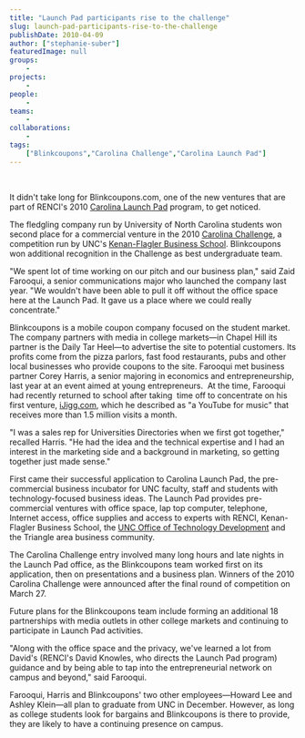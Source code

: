 ```yaml
---
title: "Launch Pad participants rise to the challenge"
slug: launch-pad-participants-rise-to-the-challenge
publishDate: 2010-04-09
author: ["stephanie-suber"]
featuredImage: null
groups:
    - 
projects:
    - 
people:
    - 
teams: 
    - 
collaborations:
    - 
tags:
    ["Blinkcoupons","Carolina Challenge","Carolina Launch Pad"]
---
```

&nbsp;

It didn't take long for Blinkcoupons.com, one of the new ventures that are part of RENCI's 2010 <a href="http://www.carolinalaunchpad.org/" target="_blank">Carolina Launch Pad</a> program, to get noticed.  

The fledgling company run by University of North Carolina students won second place for a commercial venture in the 2010 <a href="http://www.carolinachallenge.org/" target="_blank">Carolina Challenge</a>, a competition run by UNC's <a href="http://www.kenan-flagler.unc.edu/" target="_blank">Kenan-Flagler Business School</a>. Blinkcoupons won additional recognition in the Challenge as best undergraduate team.

"We spent lot of time working on our pitch and our business plan," said Zaid Farooqui, a senior communications major who launched the company last year. "We wouldn't have been able to pull it off without the office space here at the Launch Pad. It gave us a place where we could really concentrate."

Blinkcoupons is a mobile coupon company focused on the student market. The company partners with media in college markets—in Chapel Hill its partner is the Daily Tar Heel—to advertise the site to potential customers. Its profits come from the pizza parlors, fast food restaurants, pubs and other local businesses who provide coupons to the site. Farooqui met business partner Corey Harris, a senior majoring in economics and entrepreneurship, last year at an event aimed at young entrepreneurs.  At the time, Farooqui had recently returned to school after taking  time off to concentrate on his first venture, <a href="http://www.ijigg.com/" target="_blank">iJigg.com</a>, which he described as "a YouTube for music" that receives more than 1.5 million visits a month.

"I was a sales rep for Universities Directories when we first got together," recalled Harris. "He had the idea and the technical expertise and I had an interest in the marketing side and a background in marketing, so getting together just made sense."

First came their successful application to Carolina Launch Pad, the pre-commercial business incubator for UNC faculty, staff and students with technology-focused business ideas. The Launch Pad provides pre-commercial ventures with office space, lap top computer, telephone, Internet access, office supplies and access to experts with RENCI, Kenan-Flagler Business School, the <a href="http://research.unc.edu/otd/" target="_blank">UNC Office of Technology Development</a> and the Triangle area business community.

The Carolina Challenge entry involved many long hours and late nights in the Launch Pad office, as the Blinkcoupons team worked first on its application, then on presentations and a business plan. Winners of the 2010 Carolina Challenge were announced after the final round of competition on March 27.

Future plans for the Blinkcoupons team include forming an additional 18 partnerships with media outlets in other college markets and continuing to participate in Launch Pad activities.

"Along with the office space and the privacy, we've learned a lot from David's (RENCI's David Knowles, who directs the Launch Pad program) guidance and by being able to tap into the entrepreneurial network on campus and beyond," said Farooqui.

Farooqui, Harris and Blinkcoupons' two other employees—Howard Lee and Ashley Klein—all plan to graduate from UNC in December. However, as long as college students look for bargains and Blinkcoupons is there to provide, they are likely to have a continuing presence on campus.
